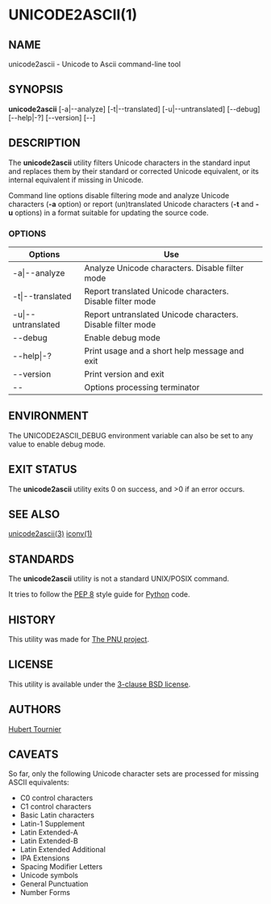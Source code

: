 # UNICODE2ASCII(1)

## NAME
unicode2ascii - Unicode to Ascii command-line tool

## SYNOPSIS
**unicode2ascii**
\[-a|--analyze\]
\[-t|--translated\]
\[-u|--untranslated\]
\[--debug\]
\[--help|-?\]
\[--version\]
\[--\]

## DESCRIPTION
The **unicode2ascii** utility filters Unicode characters in the standard input and replaces them by their standard or corrected Unicode equivalent,
or its internal equivalent if missing in Unicode.

Command line options disable filtering mode and analyze Unicode characters (**-a** option)
or report (un)translated Unicode characters (**-t** and **-u** options) in a format suitable for updating the source code.

### OPTIONS
Options | Use
------- | ---
-a\|--analyze|Analyze Unicode characters. Disable filter mode
-t\|--translated|Report translated Unicode characters. Disable filter mode
-u\|--untranslated|Report untranslated Unicode characters. Disable filter mode
--debug|Enable debug mode
--help\|-?|Print usage and a short help message and exit
--version|Print version and exit
--|Options processing terminator

## ENVIRONMENT
The UNICODE2ASCII_DEBUG environment variable can also be set to any value to enable debug mode.

## EXIT STATUS
The **unicode2ascii** utility exits 0 on success, and >0 if an error occurs.

## SEE ALSO
[unicode2ascii(3)](https://github.com/HubTou/unicode2ascii/blob/main/UNICODE2ASCII.3.md)
[iconv(1)](https://www.freebsd.org/cgi/man.cgi?query=iconv)

## STANDARDS
The **unicode2ascii** utility is not a standard UNIX/POSIX command.

It tries to follow the [PEP 8](https://www.python.org/dev/peps/pep-0008/) style guide for [Python](https://www.python.org/) code.

## HISTORY
This utility was made for [The PNU project](https://github.com/HubTou/PNU).

## LICENSE
This utility is available under the [3-clause BSD license](https://opensource.org/licenses/BSD-3-Clause).

## AUTHORS
[Hubert Tournier](https://github.com/HubTou)

## CAVEATS
So far, only the following Unicode character sets are processed for missing ASCII equivalents:
* C0 control characters
* C1 control characters
* Basic Latin characters
* Latin-1 Supplement
* Latin Extended-A
* Latin Extended-B
* Latin Extended Additional
* IPA Extensions
* Spacing Modifier Letters
* Unicode symbols
* General Punctuation
* Number Forms

